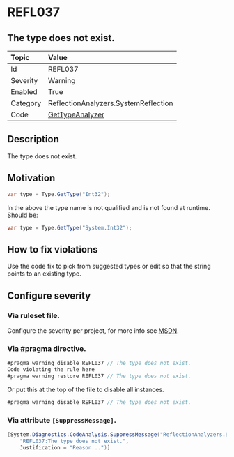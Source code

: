 # REFL037
## The type does not exist.

| Topic    | Value
| :--      | :--
| Id       | REFL037
| Severity | Warning
| Enabled  | True
| Category | ReflectionAnalyzers.SystemReflection
| Code     | [GetTypeAnalyzer](https://github.com/DotNetAnalyzers/ReflectionAnalyzers/blob/master/ReflectionAnalyzers/NodeAnalzers/GetTypeAnalyzer.cs)

## Description

The type does not exist.

## Motivation

```cs
var type = Type.GetType("Int32");
```

In the above the type name is not qualified and is not found at runtime. Should be:

```cs
var type = Type.GetType("System.Int32");
```

## How to fix violations

Use the code fix to pick from suggested types or edit so that the string points to an existing type.

<!-- start generated config severity -->
## Configure severity

### Via ruleset file.

Configure the severity per project, for more info see [MSDN](https://msdn.microsoft.com/en-us/library/dd264949.aspx).

### Via #pragma directive.
```C#
#pragma warning disable REFL037 // The type does not exist.
Code violating the rule here
#pragma warning restore REFL037 // The type does not exist.
```

Or put this at the top of the file to disable all instances.
```C#
#pragma warning disable REFL037 // The type does not exist.
```

### Via attribute `[SuppressMessage]`.

```C#
[System.Diagnostics.CodeAnalysis.SuppressMessage("ReflectionAnalyzers.SystemReflection", 
    "REFL037:The type does not exist.", 
    Justification = "Reason...")]
```
<!-- end generated config severity -->